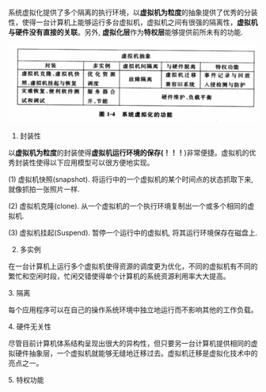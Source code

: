 系统虚拟化提供了多个隔离的执行环境，以**虚拟机为粒度**的抽象提供了优秀的分装性，使得一台计算机上能够运行多台虚拟机，虚拟机之间有很强的隔离性，**虚拟机与硬件没有直接的关联**。另外, **虚拟化层**作为**特权层**能够提供前所未有的功能.

![config](./images/3.png)

1. 封装性

以**虚拟机为粒度**的封装使得**虚拟机运行环境的保存(！！！**)非常便捷。虚拟机的优秀封装性使得以下应用模型可以很方便地实现。

(1) 虚拟机快照(snapshot). 将运行中的一个虚拟机的某个时间点的状态抓取下来, 就像抓拍一张照片一样.

(2) 虚拟机克隆(clone). 从一个虚拟机的一个执行环境复制出一个或多个相同的虚拟机.

(3) 虚拟机挂起(Suspend). 暂停一个运行中的虚拟机, 将其运行环境保存在磁盘上. 

2. 多实例

在一台计算机上运行多个虚拟机使得资源的调度更为优化，不同的虚拟机有不同的繁忙和空闲时段，忙闲交错使得单个计算机的系统资源利用率大大提高。

3. 隔离

每个应用程序可以在自己的操作系统环境中独立地运行而不影响其他的工作负载。

4. 硬件无关性

尽管目前计算机体系结构呈现出很大的异构性，但只要另一台计算机提供相同的虚拟硬件抽象层，一个虚拟机就能够无缝地迁移过去。虚拟机迁移是虚拟化技术中的亮点之一。

5. 特权功能